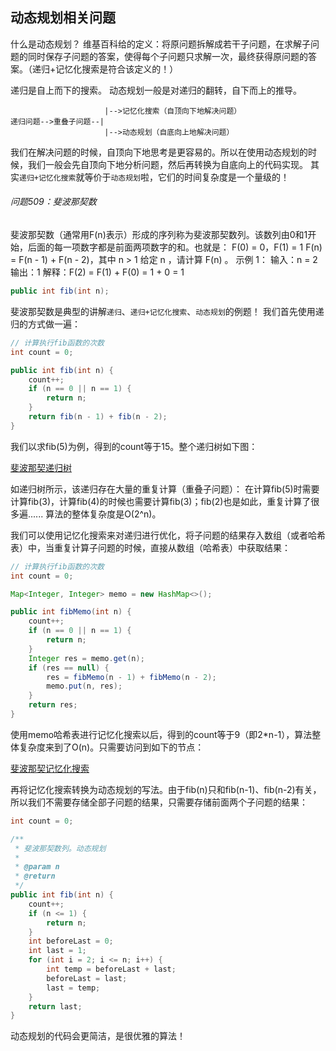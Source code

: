 ## 动态规划相关问题

什么是动态规划？
维基百科给的定义：将原问题拆解成若干子问题，在求解子问题的同时保存子问题的答案，使得每个子问题只求解一次，最终获得原问题的答案。（递归+记忆化搜索是符合该定义的！）

递归是自上而下的搜索。
动态规划一般是对递归的翻转，自下而上的推导。

```
                     |-->记忆化搜索（自顶向下地解决问题）  
递归问题-->重叠子问题--|
                     |-->动态规划（自底向上地解决问题）  
```  
                   
我们在解决问题的时候，自顶向下地思考是更容易的。所以在使用动态规划的时候，我们一般会先自顶向下地分析问题，然后再转换为自底向上的代码实现。
其实`递归+记忆化搜索`就等价于`动态规划`啦，它们的时间复杂度是一个量级的！

###### 问题509：斐波那契数

斐波那契数（通常用F(n)表示）形成的序列称为斐波那契数列。该数列由0和1开始，后面的每一项数字都是前面两项数字的和。也就是：
F(0) = 0，F(1) = 1
F(n) = F(n - 1) + F(n - 2)，其中 n > 1
给定 n ，请计算 F(n) 。
示例 1：
输入：n = 2
输出：1
解释：F(2) = F(1) + F(0) = 1 + 0 = 1
```java
public int fib(int n);
```                   

斐波那契数是典型的讲解`递归`、`递归+记忆化搜索`、`动态规划`的例题！
我们首先使用递归的方式做一遍：
```java
// 计算执行fib函数的次数
int count = 0;

public int fib(int n) {
    count++;
    if (n == 0 || n == 1) {
        return n;
    }
    return fib(n - 1) + fib(n - 2);
}
```
我们以求fib(5)为例，得到的count等于15。整个递归树如下图：

[斐波那契递归树](./img/09.dynamic-programming/q509_tree.png) 

如递归树所示，该递归存在大量的重复计算（重叠子问题）：
在计算fib(5)时需要计算fib(3)，计算fib(4)的时候也需要计算fib(3)；fib(2)也是如此，重复计算了很多遍......
算法的整体复杂度是O(2^n)。

我们可以使用记忆化搜索来对递归进行优化，将子问题的结果存入数组（或者哈希表）中，当重复计算子问题的时候，直接从数组（哈希表）中获取结果：
```java
// 计算执行fib函数的次数
int count = 0;

Map<Integer, Integer> memo = new HashMap<>();

public int fibMemo(int n) {
    count++;
    if (n == 0 || n == 1) {
        return n;
    }
    Integer res = memo.get(n);
    if (res == null) {
        res = fibMemo(n - 1) + fibMemo(n - 2);
        memo.put(n, res);
    }
    return res;
}
```
使用memo哈希表进行记忆化搜索以后，得到的count等于9（即2*n-1），算法整体复杂度来到了O(n)。只需要访问到如下的节点：

[斐波那契记忆化搜索](./img/09.dynamic-programming/q509_memo_tree.png)

再将记忆化搜索转换为动态规划的写法。由于fib(n)只和fib(n-1)、fib(n-2)有关，所以我们不需要存储全部子问题的结果，只需要存储前面两个子问题的结果：
```java
int count = 0;

/**
 * 斐波那契数列。动态规划
 *
 * @param n
 * @return
 */
public int fib(int n) {
    count++;
    if (n <= 1) {
        return n;
    }
    int beforeLast = 0;
    int last = 1;
    for (int i = 2; i <= n; i++) {
        int temp = beforeLast + last;
        beforeLast = last;
        last = temp;
    }
    return last;
}
```  
动态规划的代码会更简洁，是很优雅的算法！                   